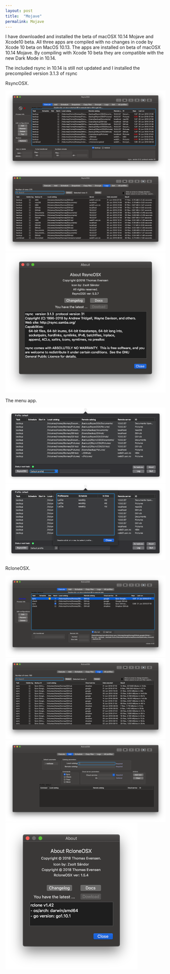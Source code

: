 ```yaml
---
layout: post
title:  "Mojave"
permalink: Mojave
---
```

I have downloaded and installed the beta of macOSX 10.14 Mojave and Xcode10 beta. All three apps are compiled with no changes in code by Xcode 10 beta on MacOS 10.13. The apps are installed on beta of macOSX 10.14 Mojave. By compiling with Xcode 10 beta they are compatible with the new Dark Mode in 10.14.

The included rsync in 10.14 is still not updated and I installed the precompiled version 3.1.3 of rsync

RsyncOSX.

![](/images/RsyncOSX/mojave/nr3.png)
![](/images/RsyncOSX/mojave/nr4.png)
![](/images/RsyncOSX/mojave/nr9.png)

The menu app.

![](/images/RsyncOSX/mojave/nr1.png)
![](/images/RsyncOSX/mojave/nr2.png)

RcloneOSX.

![](/images/RsyncOSX/mojave/nr5.png)
![](/images/RsyncOSX/mojave/nr6.png)
![](/images/RsyncOSX/mojave/nr7.png)
![](/images/RsyncOSX/mojave/nr8.png)
